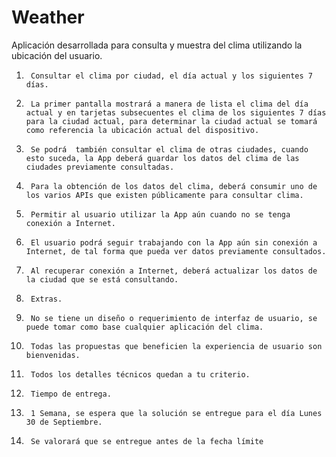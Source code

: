 # Weather
Aplicación desarrollada para consulta y muestra del clima utilizando la ubicación del usuario.

1.      Consultar el clima por ciudad, el día actual y los siguientes 7 días.

1.      La primer pantalla mostrará a manera de lista el clima del día actual y en tarjetas subsecuentes el clima de los siguientes 7 días para la ciudad actual, para determinar la ciudad actual se tomará como referencia la ubicación actual del dispositivo.

2.      Se podrá  también consultar el clima de otras ciudades, cuando esto suceda, la App deberá guardar los datos del clima de las ciudades previamente consultadas.

3.      Para la obtención de los datos del clima, deberá consumir uno de los varios APIs que existen públicamente para consultar clima.

2.      Permitir al usuario utilizar la App aún cuando no se tenga conexión a Internet.

1.      El usuario podrá seguir trabajando con la App aún sin conexión a Internet, de tal forma que pueda ver datos previamente consultados.

2.      Al recuperar conexión a Internet, deberá actualizar los datos de la ciudad que se está consultando.

3.      Extras.

1.      No se tiene un diseño o requerimiento de interfaz de usuario, se puede tomar como base cualquier aplicación del clima.

2.      Todas las propuestas que beneficien la experiencia de usuario son bienvenidas.

3.      Todos los detalles técnicos quedan a tu criterio.

4.      Tiempo de entrega.

1.      1 Semana, se espera que la solución se entregue para el día Lunes 30 de Septiembre.

2.      Se valorará que se entregue antes de la fecha límite